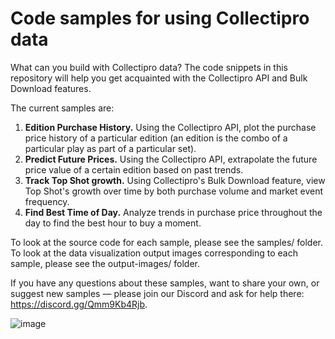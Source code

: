 # Code samples for using Collectipro data
What can you build with Collectipro data? The code snippets in this repository will help you get acquainted with the Collectipro API and Bulk Download features.

The current samples are:
1. **Edition Purchase History.** Using the Collectipro API, plot the purchase price history of a particular edition (an edition is the combo of a particular play as part of a particular set).
2. **Predict Future Prices.** Using the Collectipro API, extrapolate the future price value of a certain edition based on past trends.
3. **Track Top Shot growth.** Using Collectipro's Bulk Download feature, view Top Shot's growth over time by both purchase volume and market event frequency.
4. **Find Best Time of Day.** Analyze trends in purchase price throughout the day to find the best hour to buy a moment.

To look at the source code for each sample, please see the samples/ folder. To look at the data visualization output images corresponding to each sample, please see the output-images/ folder.

If you have any questions about these samples, want to share your own, or suggest new samples — please join our Discord and ask for help there: https://discord.gg/Qmm9Kb4Rjb.

![image](https://user-images.githubusercontent.com/897310/116189239-7e302600-a6dd-11eb-9e27-da1a2d23f782.png)
